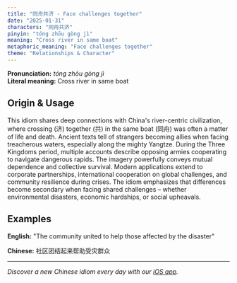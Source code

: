 ```yaml
---
title: "同舟共济 - Face challenges together"
date: "2025-01-31"
characters: "同舟共济"
pinyin: "tóng zhōu gòng jì"
meaning: "Cross river in same boat"
metaphoric_meaning: "Face challenges together"
theme: "Relationships & Character"
---
```


**Pronunciation:** *tóng zhōu gòng jì*  
**Literal meaning:** Cross river in same boat

## Origin & Usage

This idiom shares deep connections with China's river-centric civilization, where crossing (济) together (共) in the same boat (同舟) was often a matter of life and death. Ancient texts tell of strangers becoming allies when facing treacherous waters, especially along the mighty Yangtze. During the Three Kingdoms period, multiple accounts describe opposing armies cooperating to navigate dangerous rapids. The imagery powerfully conveys mutual dependence and collective survival. Modern applications extend to corporate partnerships, international cooperation on global challenges, and community resilience during crises. The idiom emphasizes that differences become secondary when facing shared challenges – whether environmental disasters, economic hardships, or social upheavals.

## Examples

**English:** "The community united to help those affected by the disaster"

**Chinese:** 社区团结起来帮助受灾群众

---

*Discover a new Chinese idiom every day with our [iOS app](https://apps.apple.com/us/app/daily-chinese-idioms/id6740611324).*
